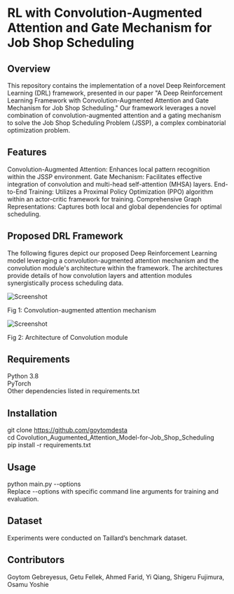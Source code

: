 # RL with Convolution-Augmented Attention and Gate Mechanism for Job Shop Scheduling
## Overview
This repository contains the implementation of a novel Deep Reinforcement Learning (DRL) framework, presented in our paper "A Deep Reinforcement Learning Framework with Convolution-Augmented Attention and Gate Mechanism for Job Shop Scheduling." Our framework leverages a novel combination of convolution-augmented attention and a gating mechanism to solve the Job Shop Scheduling Problem (JSSP), a complex combinatorial optimization problem.

## Features
Convolution-Augmented Attention: Enhances local pattern recognition within the JSSP environment.
Gate Mechanism: Facilitates effective integration of convolution and multi-head self-attention (MHSA) layers.
End-to-End Training: Utilizes a Proximal Policy Optimization (PPO) algorithm within an actor-critic framework for training.
Comprehensive Graph Representations: Captures both local and global dependencies for optimal scheduling.

## Proposed DRL Framework
The following figures depict our proposed Deep Reinforcement Learning model leveraging a convolution-augmented attention mechanism and the convolution module's architecture within the framework. The architectures provide details of how convolution layers and attention modules synergistically process scheduling data. 

![Screenshot](Images/Conv_Aug_Attn.png)

Fig 1: Convolution-augmented attention mechanism 

![Screenshot](Images/Conv_module.png)

Fig 2: Architecture of Convolution module

## Requirements
Python 3.8      
PyTorch      
Other dependencies listed in requirements.txt

## Installation
git clone https://github.com/goytomdesta     
cd Covolution_Augumented_Attention_Model-for-Job_Shop_Scheduling     
pip install -r requirements.txt

## Usage
python main.py --options     
Replace --options with specific command line arguments for training and evaluation.

## Dataset
Experiments were conducted on Taillard’s benchmark dataset. 

## Contributors
Goytom Gebreyesus, Getu Fellek, Ahmed Farid, Yi Qiang, Shigeru Fujimura, Osamu Yoshie
